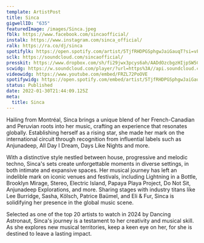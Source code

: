 ```yaml
---
template: ArtistPost
title: Sinca
gigwellID: "635"
featuredImage: /images/Sinca.jpeg
fblk: https://www.facebook.com/sincaofficial/
instalk: https://www.instagram.com/sinca_official/
ralk: https://ra.co/dj/sinca
spotifylk: https://open.spotify.com/artist/5TjfRHDPGSphgwJaiGauqT?si=vFFFhk58TVOrMJ7HRiWCzw&dl_branch=1
sclk: https://soundcloud.com/sincaofficial/
presskit: https://www.dropbox.com/sh/fi29jwx3pcys6ah/AADdOzcbgzHIjpSW5C4Uigzqa?dl=0
scwidg: https://w.soundcloud.com/player/?url=https%3A//api.soundcloud.com/tracks/1196488945&color=%23ff5500&auto_play=false&hide_related=false&show_comments=true&show_user=true&show_reposts=false&show_teaser=true&visual=true
videowidg: https://www.youtube.com/embed/FRZL72PoOVE
spotifywidg: https://open.spotify.com/embed/artist/5TjfRHDPGSphgwJaiGauqT
status: Published
date: 2022-01-30T21:44:09.125Z
meta:
  title: Sinca
---
```

Hailing from Montréal, Sinca brings a unique blend of her French-Canadian and Peruvian roots into her music, crafting an experience that resonates globally. Establishing herself as a rising star, she made her mark on the international circuit through recognition from influential labels such as Anjunadeep, All Day I Dream, Days Like Nights and more. 

With a distinctive style nestled between house, progressive and melodic techno, Sinca's sets create unforgettable moments in diverse settings, in both intimate and expansive spaces. Her musical journey has left an indelible mark on iconic venues and festivals, including Lightning in a Bottle, Brooklyn Mirage, Stereo, Electric Island, Papaya Playa Project, Do Not Sit, Anjunadeep Explorations, and more. Sharing stages with industry titans like Lee Burridge, Sasha, Kölsch, Patrice Baümel, and Eli & Fur, Sinca is solidifying her presence in the global music scene. 

Selected as one of the top 20 artists to watch in 2024 by Dancing Astronaut, Sinca's journey is a testament to her creativity and musical skill. As she explores new musical territories, keep a keen eye on her, for she is destined to leave a lasting impact.